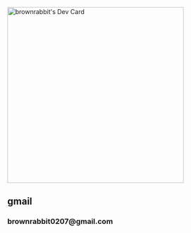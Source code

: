 <a href="https://app.daily.dev/DailyDevTips"><img src="https://github.com/brownrabbit0207/brownrabbit0207/blob/main/devcard.svg" width="400" alt="brownrabbit's Dev Card"/></a>
<div>
  <span>
    <h2>gmail</h2>
    <h3>brownrabbit0207@gmail.com</h3>
  </span>
</div>

